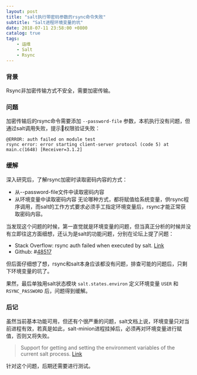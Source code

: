 ```yaml
---
layout: post
title: "salt执行带密码参数的rsync命令失败"
subtitle: "Salt进程环境变量的坑"
date: 2018-07-11 23:58:00 +0800
catalog: true
tags:
    - 运维
    - Salt
    - Rsync
---
```

### 背景
Rsync非加密传输方式不安全，需要加密传输。

### 问题
加密传输后的rsync命令需要添加 `--password-file` 参数，本机执行没有问题，但通过salt调用失败，提示权限验证失败：

```
@ERROR: auth failed on module test
rsync error: error starting client-server protocol (code 5) at main.c(1648) [Receiver=3.1.2]
```

### 缓解
深入研究后，了解rsync加密时读取密码内容的方式：
- 从--password-file文件中读取密码内容
- 从环境变量中读取密码内容
无论哪种方式，都将赋值给系统变量，供rsync程序调用，而salt的工作方式要求必须手工指定环境变量后，rsync才能正常获取密码内容。

当发现这个问题的时候，第一直觉就是环境变量的问题，但当真正分析的时候并没有立即往这方面细想，还认为是salt的功能问题，分别在论坛上提了问题：
- Stack Overflow: rsync auth failed when executed by salt. [Link][1]
- Github: #[48517][2]

但后面仔细想了想，rsync和salt本身应该都没有问题，排查可能的问题后，只剩下环境变量的坑了。

果然，最后单独用salt状态模块 `salt.states.environ` 定义环境变量 `USER` 和 `RSYNC_PASSWORD` 后，问题得到缓解。

### 后记
虽然当前基本功能可用，但还有个很严重的问题，salt文档上说，环境变量只对当前进程有效，若真是如此，salt-minion进程挂掉后，必须再对环境变量进行赋值，否则又将失败。

> Support for getting and setting the environment variables of the current salt process. [Link][3]

针对这个问题，后期还需要进行测试。

[1]: https://stackoverflow.com/questions/51249187/rsync-auth-failed-when-executed-by-salt

[2]: https://github.com/saltstack/salt/issues/48517

[3]: https://docs.saltstack.com/en/latest/ref/states/all/salt.states.environ.html